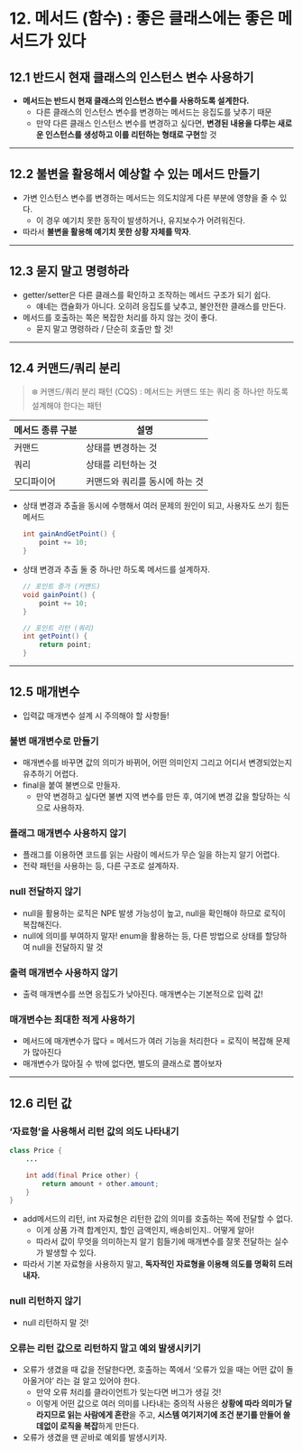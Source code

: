 # 12. 메서드 (함수) : 좋은 클래스에는 좋은 메서드가 있다
## 12.1 반드시 현재 클래스의 인스턴스 변수 사용하기

- **메서드는 반드시 현재 클래스의 인스턴스 변수를 사용하도록 설계한다.**
    - 다른 클래스의 인스턴스 변수를 변경하는 메서드는 응집도를 낮추기 때문
    - 만약 다른 클래스 인스턴스 변수를 변경하고 싶다면, **변경된 내용을 다루는 새로운 인스턴스를 생성하고 이를 리턴하는 형태로 구현**할 것

---

## 12.2 불변을 활용해서 예상할 수 있는 메서드 만들기

- 가변 인스턴스 변수를 변경하는 메서드는 의도치않게 다른 부분에 영향을 줄 수 있다.
    - 이 경우 예기치 못한 동작이 발생하거나, 유지보수가 어려워진다.
- 따라서 **불변을 활용해 예기치 못한 상황 자체를 막자**.

---

## 12.3 묻지 말고 명령하라

- getter/setter은 다른 클래스를 확인하고 조작하는 메서드 구조가 되기 쉽다.
    - 얘네는 캡슐화가 아니다. 오히려 응집도를 낮추고, 불안전한 클래스를 만든다.
- 메서드를 호출하는 쪽은 복잡한 처리를 하지 않는 것이 좋다.
    - 묻지 말고 명령하라 / 단순히 호출만 할 것!

---

## 12.4 커맨드/쿼리 분리

> ❄️ 커맨드/쿼리 분리 패턴 (CQS) : 메서드는 커맨드 또는 쿼리 중 하나만 하도록 설계해야 한다는 패턴

| 메서드 종류 구분 | 설명 |
| --- | --- |
| 커맨드 | 상태를 변경하는 것 |
| 쿼리 | 상태를 리턴하는 것 |
| 모디파이어 | 커맨드와 쿼리를 동시에 하는 것 |
- 상태 변경과 추출을 동시에 수행해서 여러 문제의 원인이 되고, 사용자도 쓰기 힘든 메서드

    ```java
    int gainAndGetPoint() {
    	point += 10;
    }
    ```

- 상태 변경과 추출 둘 중 하나만 하도록 메서드를 설계하자.

    ```java
    // 포인트 증가 (커맨드)
    void gainPoint() {
    	point += 10;
    }
    
    // 포인트 리턴 (쿼리)
    int getPoint() {
    	return point;
    }
    ```


---

## 12.5 매개변수

- 입력값 매개변수 설계 시 주의해야 할 사항들!

### 불변 매개변수로 만들기

- 매개변수를 바꾸면 값의 의미가 바뀌어, 어떤 의미인지 그리고 어디서 변경되었는지 유추하기 어렵다.
- final을 붙여 불변으로 만들자.
    - 만약 변경하고 싶다면 불변 지역 변수를 만든 후, 여기에 변경 값을 할당하는 식으로 사용하자.

### 플래그 매개변수 사용하지 않기

- 플래그를 이용하면 코드를 읽는 사람이 메서드가 무슨 일을 하는지 알기 어렵다.
- 전략 패턴을 사용하는 등, 다른 구조로 설계하자.

### null 전달하지 않기

- null을 활용하는 로직은 NPE 발생 가능성이 높고, null을 확인해야 하므로 로직이 복잡해진다.
- null에 의미를 부여하지 말자! enum을 활용하는 등, 다른 방법으로 상태를 할당하여 null을 전달하지 말 것

### 출력 매개변수 사용하지 않기

- 출력 매개변수를 쓰면 응집도가 낮아진다. 매개변수는 기본적으로 입력 값!

### 매개변수는 최대한 적게 사용하기

- 메서드에 매개변수가 많다 = 메서드가 여러 기능을 처리한다 = 로직이 복잡해 문제가 많아진다
- 매개변수가 많아질 수 밖에 없다면, 별도의 클래스로 뽑아보자

---

## 12.6 리턴 값

### ‘자료형’을 사용해서 리턴 값의 의도 나타내기

```java
class Price {
	... 

	int add(final Price other) {
		return amount + other.amount;
	}
}
```

- add메서드의 리턴, int 자료형은 리턴한 값의 의미를 호출하는 쪽에 전달할 수 없다.
    - 이게 상품 가격 합계인지, 할인 금액인지, 배송비인지.. 어떻게 알아!
    - 따라서 값이 무엇을 의미하는지 알기 힘들기에 매개변수를 잘못 전달하는 실수가 발생할 수 있다.
- 따라서 기본 자료형을 사용하지 말고, **독자적인 자료형을 이용해 의도를 명확히 드러내자.**

### null 리턴하지 않기

- null 리턴하지 말 것!

### 오류는 리턴 값으로 리턴하지 말고 예외 발생시키기

- 오류가 생겼을 때 값을 전달한다면, 호출하는 쪽에서 ‘오류가 있을 때는 어떤 값이 돌아올거야’ 라는 걸 알고 있어야 한다.
    - 만약 오류 처리를 클라이언트가 잊는다면 버그가 생길 것!
    - 이렇게 어떤 값으로 여러 의미를 나타내는 중의적 사용은 **상황에 따라 의미가 달라지므로 읽는 사람에게 혼란**을 주고, **시스템 여기저기에 조건 분기를 만들어 쓸데없이 로직을 복잡**하게 만든다.
- 오류가 생겼을 땐 곧바로 예외를 발생시키자.